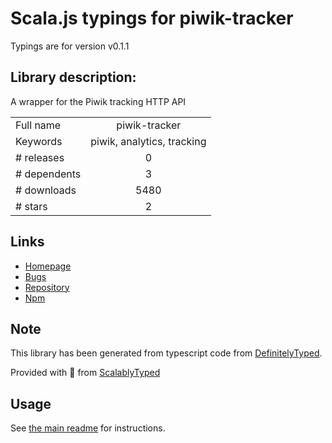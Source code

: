 
# Scala.js typings for piwik-tracker

Typings are for version v0.1.1

## Library description:
A wrapper for the Piwik tracking HTTP API

|                    |                 |
| ------------------ | :-------------: |
| Full name          | piwik-tracker |
| Keywords           | piwik, analytics, tracking |
| # releases         | 0 |
| # dependents       | 3 |
| # downloads        | 5480 |
| # stars            | 2 |

## Links
- [Homepage](https://github.com/fhemberger/piwik-tracker)
- [Bugs](https://github.com/fhemberger/piwik-tracker/issues)
- [Repository](https://github.com/fhemberger/piwik-tracker)
- [Npm](https://www.npmjs.com/package/piwik-tracker)
    


## Note
This library has been generated from typescript code from [DefinitelyTyped](https://definitelytyped.org).

Provided with :purple_heart: from [ScalablyTyped](https://github.com/oyvindberg/ScalablyTyped)

## Usage
See [the main readme](../../readme.md) for instructions.


